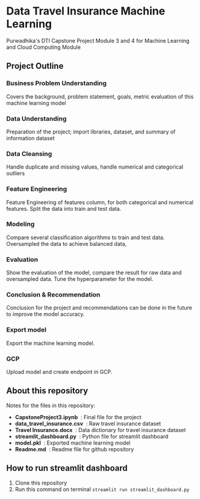 # Data Travel Insurance Machine Learning

Purwadhika's DTI Capstone Project Module 3 and 4 for Machine Learning and Cloud Computing Module

## Project Outline

### Business Problem Understanding

Covers the background, problem statement, goals, metric evaluation of this machine learning model

### Data Understanding

Preparation of the project; import libraries, dataset, and summary of information dataset

### Data Cleansing

Handle duplicate and missing values, handle numerical and categorical outliers

### Feature Engineering

Feature Engineering of features column, for both categorical and numerical features. Split the data into train and test data.

### Modeling

Compare several classification algorithms to train and test data. Oversampled the data to achieve balanced data,

### Evaluation

Show the evaluation of the model, compare the result for raw data and oversampled data. Tune the hyperparameter for the model.

### Conclusion & Recommendation

Conclusion for the project and recommendations can be done in the future to improve the model accuracy.

### Export model

Export the machine learning model.

### GCP

Upload model and create endpoint in GCP.

## About this repository

Notes for the files in this repository:

* **CapstoneProject3.ipynb**&nbsp;&nbsp;: Final file for the project
* **data_travel_insurance.csv**&nbsp;&nbsp;: Raw travel insurance dataset
* **Travel Insurance.docx**&nbsp;&nbsp;: Data dictionary for travel insurance dataset
* **streamlit_dashboard.py**&nbsp;&nbsp;: Python file for streamlit dashboard
* **model.pkl**&nbsp;&nbsp;: Exported machine learning model
* **Readme.md**&nbsp;&nbsp;: Readme file for github repository

## How to run streamlit dashboard

1. Clone this repository
2. Run this command on terminal `streamlit run streamlit_dashboard.py`
